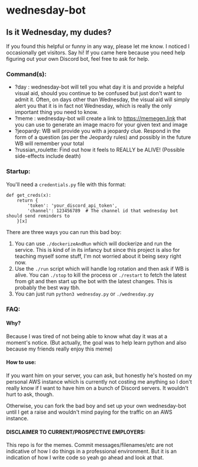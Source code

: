 # wednesday-bot
## Is it Wednesday, my dudes?

If you found this helpful or funny in any way, please let me know. I noticed I occasionally get visitors. Say hi!
If you came here because you need help figuring out your own Discord bot, feel free to ask for help.

### Command(s):

- ?day : wednesday-bot will tell you what day it is and provide a helpful visual aid, should you continue to be confused but just don't want to admit it. Often, on days other than Wednesday, the visual aid will simply alert you that it is in fact not Wednesday, which is really the only important thing you need to know.
- ?meme : wednesday-bot will create a link to https://memegen.link that you can use to generate an image macro for your given text and image
- ?jeopardy: WB will provide you with a jeopardy clue. Respond in the form of a question (as per the Jeopardy rules) and possibly in the future WB will remember your total
- ?russian_roulette: Find out how it feels to REALLY be ALIVE! (Possible side-effects include death)

### Startup:

You'll need a ```credentials.py``` file with this format:
```
def get_creds(x):
    return {
        'token': 'your_discord_api_token',
        'channel': 123456789  # The channel id that wednesday bot should send reminders to
    }[x]

```

There are three ways you can run this bad boy:

1. You can use ```./dockerizeAndRun``` which will dockerize and run the service. This is kind of in its infancy but since this project is also for teaching myself some stuff, I'm not worried about it being sexy right now.
2. Use the ```./run``` script which will handle log rotation and then ask if WB is alive. You can ```./stop``` to kill the process or ```./restart``` to fetch the latest from git and then start up the bot with the latest changes. This is probably the best way tbh.
3. You can just run ```python3 wednesday.py``` or ```./wednesday.py``` 

### FAQ: 

#### Why?
Because I was tired of not being able to know what day it was at a moment's notice.
(But actually, the goal was to help learn python and also because my friends really enjoy this meme)

#### How to use:
If you want him on your server, you can ask, but honestly he's hosted on my personal AWS instance which is currently not costing me anything so I don't really know if I want to have him on a bunch of Discord servers.
It wouldn't hurt to ask, though.

Otherwise, you can fork the bad boy and set up your own wednesday-bot until I get a raise and wouldn't mind paying for the traffic on an AWS instance.

#### DISCLAIMER TO CURRENT/PROSPECTIVE EMPLOYERS:
This repo is for the memes. Commit messages/filenames/etc are not indicative of how I do things in a professional environment.
But it is an indication of how I write code so yeah go ahead and look at that.
